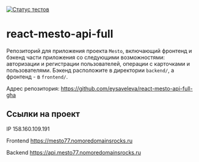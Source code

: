 [![Статус тестов](../../actions/workflows/tests.yml/badge.svg)](../../actions/workflows/tests.yml)

# react-mesto-api-full
Репозиторий для приложения проекта `Mesto`, включающий фронтенд и бэкенд части приложения со следующими возможностями: авторизации и регистрации пользователей, операции с карточками и пользователями. Бэкенд расположите в директории `backend/`, а фронтенд - в `frontend/`. 
     
Адрес репозитория: https://github.com/eysaveleva/react-mesto-api-full-gha   
## Ссылки на проект

IP 158.160.109.191

Frontend https://mesto77.nomoredomainsrocks.ru
 
Backend https://api.mesto77.nomoredomainsrocks.ru
